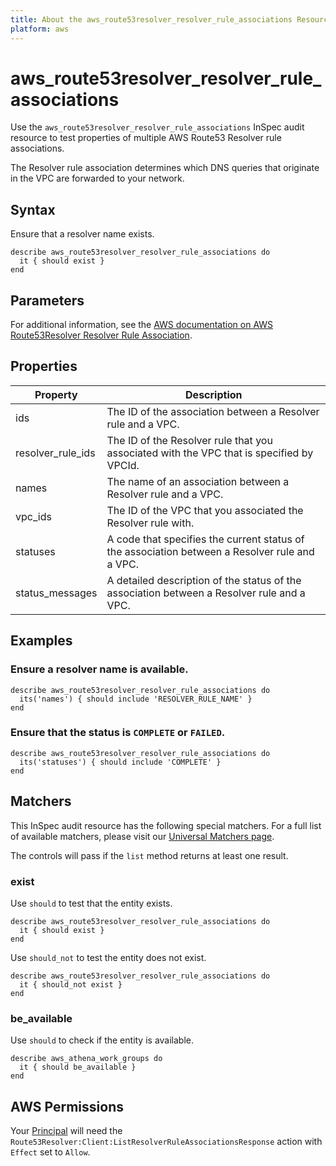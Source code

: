 ```yaml
---
title: About the aws_route53resolver_resolver_rule_associations Resource
platform: aws
---
```


# aws\_route53resolver\_resolver\_rule\_associations

Use the `aws_route53resolver_resolver_rule_associations` InSpec audit resource to test properties of multiple AWS Route53 Resolver rule associations.

The Resolver rule association determines which DNS queries that originate in the VPC are forwarded to your network.

## Syntax

Ensure that a resolver name exists.

    describe aws_route53resolver_resolver_rule_associations do
      it { should exist }
    end

## Parameters

For additional information, see the [AWS documentation on AWS Route53Resolver Resolver Rule Association](https://docs.aws.amazon.com/AWSCloudFormation/latest/UserGuide/aws-resource-route53resolver-resolverruleassociation.html).

## Properties

| Property | Description|
| --- | --- |
| ids | The ID of the association between a Resolver rule and a VPC. |
| resolver_rule_ids | The ID of the Resolver rule that you associated with the VPC that is specified by VPCId. |
| names | The name of an association between a Resolver rule and a VPC. |
| vpc_ids | The ID of the VPC that you associated the Resolver rule with. |
| statuses | A code that specifies the current status of the association between a Resolver rule and a VPC. |
| status_messages | A detailed description of the status of the association between a Resolver rule and a VPC. |

## Examples

### Ensure a resolver name is available.

    describe aws_route53resolver_resolver_rule_associations do
      its('names') { should include 'RESOLVER_RULE_NAME' }
    end

### Ensure that the status is `COMPLETE` or `FAILED`.

    describe aws_route53resolver_resolver_rule_associations do
      its('statuses') { should include 'COMPLETE' }
    end

## Matchers

This InSpec audit resource has the following special matchers. For a full list of available matchers, please visit our [Universal Matchers page](https://www.inspec.io/docs/reference/matchers/).

The controls will pass if the `list` method returns at least one result.

### exist

Use `should` to test that the entity exists.

    describe aws_route53resolver_resolver_rule_associations do
      it { should exist }
    end

Use `should_not` to test the entity does not exist.
      
    describe aws_route53resolver_resolver_rule_associations do
      it { should_not exist }
    end

### be_available

Use `should` to check if the entity is available.

    describe aws_athena_work_groups do
      it { should be_available }
    end

## AWS Permissions

Your [Principal](https://docs.aws.amazon.com/IAM/latest/UserGuide/intro-structure.html#intro-structure-principal) will need the `Route53Resolver:Client:ListResolverRuleAssociationsResponse` action with `Effect` set to `Allow`.
